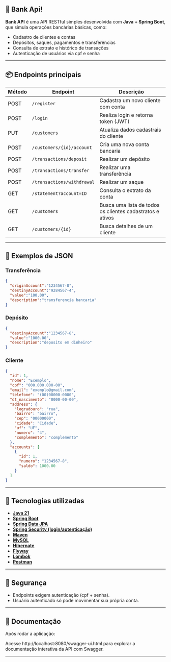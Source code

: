 ## 🏦 Bank Api!

**Bank API** é uma API RESTful simples desenvolvida com **Java + Spring Boot**, que simula operações bancárias básicas, como:

- Cadastro de clientes e contas
- Depósitos, saques, pagamentos e transferências
- Consulta de extrato e histórico de transações
- Autenticação de usuários via cpf e senha

--- 
## 📦 Endpoints principais

| Método | Endpoint                   | Descrição                                                 |
|--------|----------------------------|-----------------------------------------------------------|
| POST   | `/register`                | Cadastra um novo cliente com conta                        |
| POST   | `/login`                   | Realiza login e retorna token (JWT)                       |
| PUT    | `/customers`               | Atualiza dados cadastrais do cliente                      |
| POST   | `/customers/{id}/account`  | Cria uma nova conta bancaria                              |
| POST   | `/transactions/deposit`    | Realizar um depósito                                      |
| POST   | `/transactions/transfer`   | Realizar uma transferência                                |
| POST   | `/transactions/withdrawal` | Realizar um saque                                         |
| GET    | `/statement?account=ID`    | Consulta o extrato da conta                               |
| GET    | `/customers`               | Busca uma lista de todos os clientes cadastratos e ativos |
| GET    | `/customers/{id}`          | Busca detalhes de um cliente                              | 
---

## 📄 Exemplos de JSON
### Transferência
```json
{
  "originAccount":"1234567-8",
  "destinyAccount":"9284567-4",
  "value":"100.00",
  "description":"transferencia bancaria"
}
```

### Depósito
```json
{
  "destinyAccount":"1234567-8",
  "value":"1000.00",
  "description":"deposito em dinheiro"
}
```

### Cliente
```json
{
  "id": 1,
  "nome": "Exemplo",
  "cpf": "000.000.000-00",
  "email": "exemplo@gmail.com",
  "telefone": "(00)00000-0000",
  "dt_nascimento": "0000-00-00",
  "address": {
    "logradouro": "rua",
    "bairro": "bairro",
    "cep": "00000000",
    "cidade": "Cidade",
    "uf": "UF",
    "numero": "4",
    "complemento": "complemento"
  },
  "accounts": [
    {
      "id": 1,
      "numero": "1234567-8",
      "saldo": 1000.00
    }
  ]
}
```
---
## 🚀 Tecnologias utilizadas

- **[Java 21](https://www.oracle.com/java)**
- **[Spring Boot](https://spring.io/projects/spring-boot)**
- **[Spring Data JPA](https://spring.io/projects/spring-boot)**
- **[Spring Security (login/autenticação)](https://spring.io/projects/spring-boot)**
- **[Maven](https://maven.apache.org)**
- **[MySQL](https://www.mysql.com)**
- **[Hibernate](https://hibernate.org)**
- **[Flyway](https://flywaydb.org)**
- **[Lombok](https://projectlombok.org)**
- **[Postman]()**
<!-- - **[Swagger (documentação)]()** -->

---
## 🔐 Segurança
- Endpoints exigem autenticação (cpf + senha).
- Usuário autenticado só pode movimentar sua própria conta.

---

## 📄 Documentação

Após rodar a aplicação:

Acesse http://localhost:8080/swagger-ui.html para explorar a documentação interativa da API com Swagger.

--- 

